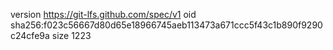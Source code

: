 version https://git-lfs.github.com/spec/v1
oid sha256:f023c56667d80d65e18966745aeb113473a671ccc5f43c1b890f9290c24cfe9a
size 1223

